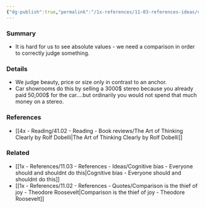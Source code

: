 ```yaml
---
{"dg-publish":true,"permalink":"/1x-references/11-03-references-ideas/contrast-effect/","dgHomeLink":true,"dgPassFrontmatter":false,"dgShowBacklinks":true,"dgShowLocalGraph":false,"dgShowInlineTitle":true}
---
```



### Summary
- It is hard for us to see absolute values - we need a comparison in order to correctly judge something.

### Details
- We judge beauty, price or size only in contrast to an anchor.
- Car showrooms do this by selling a 3000$ stereo because you already paid 50,000$ for the car....but ordinarily you would not spend that much money on a stereo.

### References
- [[4x - Reading/41.02 - Reading - Book reviews/The Art of Thinking Clearly by Rolf Dobelli|The Art of Thinking Clearly by Rolf Dobelli]]

### Related
- [[1x - References/11.03 - References - Ideas/Cognitive bias - Everyone should and shouldnt do this|Cognitive bias - Everyone should and shouldnt do this]]
- [[1x - References/11.02 - References - Quotes/Comparison is the thief of joy - Theodore Roosevelt|Comparison is the thief of joy - Theodore Roosevelt]]